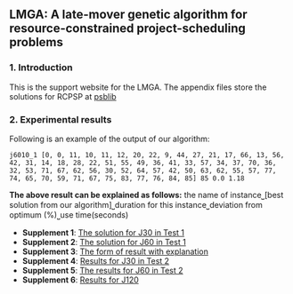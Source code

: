 ## LMGA: A late-mover genetic algorithm for resource-constrained project-scheduling problems

### 1. Introduction
This is the support website for the LMGA. The appendix files store the solutions for RCPSP at [psblib](http://www.om-db.wi.tum.de/psplib/library.html) 


###  2. Experimental results
Following is an example of the output of our algorithm:
```
j6010_1 [0, 0, 11, 10, 11, 12, 20, 22, 9, 44, 27, 21, 17, 66, 13, 56, 42, 31, 14, 18, 28, 22, 51, 55, 49, 36, 41, 33, 57, 34, 37, 70, 36, 32, 53, 71, 67, 62, 56, 30, 52, 64, 57, 42, 50, 63, 62, 55, 57, 77, 74, 65, 70, 59, 71, 67, 75, 83, 77, 76, 84, 85] 85 0.0 1.18
```
**The above result can be explained as follows:**
the name of instance⎵[best solution from our algorithm]⎵duration for this instance⎵deviation from optimum (%)⎵use time(seconds)


- **Supplement 1**: [The solution for J30 in Test 1](experiments/Supplement1.md)
- **Supplement 2**:  [The solution for J60 in Test 1](experiments/Supplement2.md)
- **Supplement 3**: [The form of result with explanation](experiments/Supplement3.md)
- **Supplement 4**:  [Results for J30 in Test 2](experiments/Supplement4.md)
- **Supplement 5**:  [The results for J60 in Test 2 ](experiments/Supplement5.md)
- **Supplement 6**:  [Results for J120](experiments/Supplement6.md)






